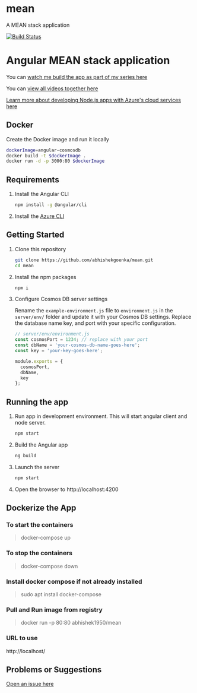 # mean
A MEAN stack application

[![Build Status](https://dev.azure.com/abhishekgoenkapublic/github-projects/_apis/build/status/mean-main-ci?branchName=main)](https://dev.azure.com/abhishekgoenkapublic/github-projects/_build/latest?definitionId=3&branchName=main)

# Angular MEAN stack application

You can [watch me build the app as part of my series here](https://johnpapa.net/angular-cosmosdb-1/)

You can [view all videos together here](/VIDEOS.md)

[Learn more about developing Node.js apps with Azure's cloud services here](https://www.youtube.com/watch?v=HznzUUMyV1Q&list=PLC3y8-rFHvwj200LLotCYum_9wmGeTJx9)

## Docker

Create the Docker image and run it locally

```bash
dockerImage=angular-cosmosdb
docker build -t $dockerImage .
docker run -d -p 3000:80 $dockerImage
```

## Requirements

1. Install the Angular CLI

    ```bash
    npm install -g @angular/cli
    ```

1. Install the [Azure CLI](https://docs.microsoft.com/en-us/cli/azure/install-azure-cli)

## Getting Started

1. Clone this repository

    ```bash
    git clone https://github.com/abhishekgoenka/mean.git
    cd mean
    ```

1. Install the npm packages

    ```bash
    npm i
    ```

1. Configure Cosmos DB server settings

    Rename the `example-environment.js` file to `environment.js` in the `server/env/` folder and update it with your Cosmos DB settings. Replace the database name key, and port with your specific configuration.

    ```javascript
    // server/env/environment.js
    const cosmosPort = 1234; // replace with your port
    const dbName = 'your-cosmos-db-name-goes-here';
    const key = 'your-key-goes-here';

    module.exports = {
      cosmosPort,
      dbName,
      key
    };
    ```

## Running the app

1. Run app in development environment. This will start angular client and node server.
    ```bash
    npm start
    ```

2. Build the Angular app

    ```bash
    ng build
    ```

3. Launch the server

    ```bash
    npm start
    ```

1. Open the browser to http://localhost:4200

## Dockerize the App 


### To start the containers
> docker-compose up

### To stop the containers
> docker-compose down

### Install docker compose if not already installed
> sudo apt install docker-compose

### Pull and Run image from registry
> docker run -p 80:80 abhishek1950/mean

### URL to use
http://localhost/

## Problems or Suggestions

[Open an issue here](https://github.com/abhishekgoenka/mean/issues)
